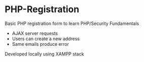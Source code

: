 # PHP-Registration
Basic PHP registration form to learn PHP/Security Fundamentals

 * AJAX server requests
 * Users can create a new address
 * Same emails produce error

Developed locally using XAMPP stack